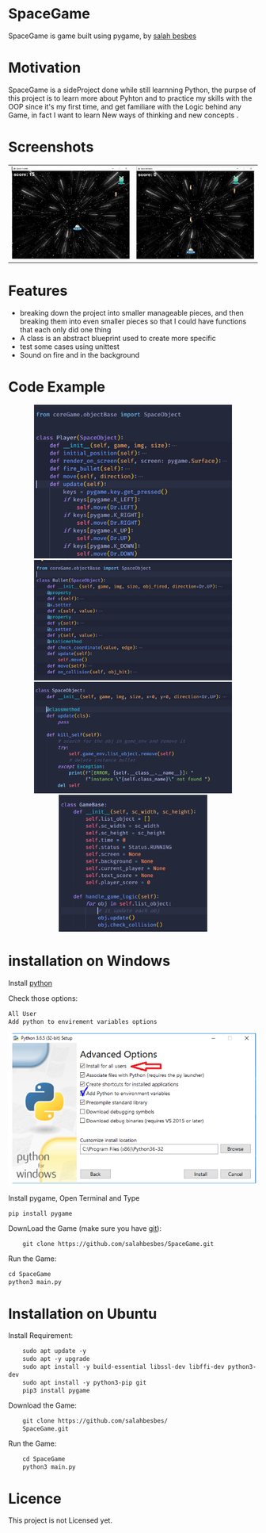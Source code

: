 
# SpaceGame
SpaceGame is game built using pygame, by [salah besbes](https://github.com/salahbesbes)
# Motivation
SpaceGame is a sideProject done while still learnning Python, the purpse of this project is to learn more about Pyhton and to practice my skills with the OOP since it's my first time, and get familiare with the Logic behind any Game, in fact I want to learn New ways of thinking and new concepts .
# Screenshots
|  |  |
| ------------ | ------- |
|  <img src="ScreenShot1.png" />      |  <img src="ScreenShot2.png" /> |
# Features
- breaking down the project into smaller manageable pieces, and then breaking them into even smaller pieces so that I could have functions that each only did one thing
- A class is an abstract blueprint used to create more specific
- test some cases using unittest
- Sound on fire and in the background 
# Code Example
<p float="left" align="center">
  <img src="playerClass.PNG" width="400" />
  <img src="bulletClass.PNG" width="400" /> 
  <img src="SpaceObjectClass.PNG" width="400" />
  <img src="GameBase.PNG" width="300" />
</p>

# installation on Windows
Install [python](https://www.python.org/ftp/python/3.9.10/python-3.9.10-amd64.exe)

Check those options:

	All User
	Add python to envirement variables options

<p align="center">
  <img src="options.PNG"
       alt="installation Options"
       width="750"
  >
</p>

Install pygame, Open Terminal and Type
	
	pip install pygame

DownLoad the Game (make sure you have [git](https://git-scm.com/downloads)):
		
		git clone https://github.com/salahbesbes/SpaceGame.git
Run the Game:

	cd SpaceGame
	python3 main.py


# Installation on Ubuntu

Install Requirement:

		sudo apt update -y 
		sudo apt -y upgrade   
		sudo apt install -y build-essential libssl-dev libffi-dev python3-dev
		sudo apt install -y python3-pip git
		pip3 install pygame

Download the Game:

		git clone https://github.com/salahbesbes/
		SpaceGame.git

Run the Game:

		cd SpaceGame
		python3 main.py
		
# Licence
This project is not Licensed yet.
